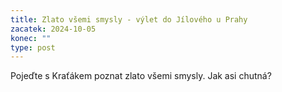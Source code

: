 ```yaml
---
title: Zlato všemi smysly - výlet do Jílového u Prahy
zacatek: 2024-10-05
konec: ""
type: post
---
```

P﻿ojeďte s Kraťákem poznat zlato všemi smysly. Jak asi chutná?